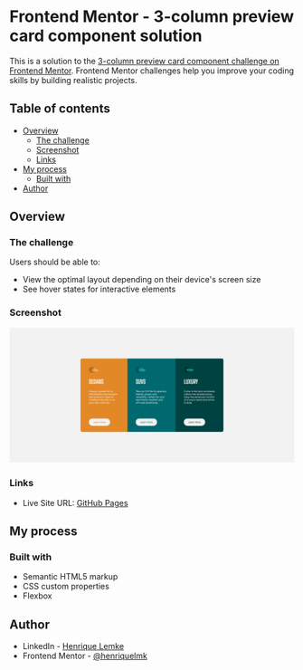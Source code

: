 # Frontend Mentor - 3-column preview card component solution

This is a solution to the [3-column preview card component challenge on Frontend Mentor](https://www.frontendmentor.io/challenges/3column-preview-card-component-pH92eAR2-). Frontend Mentor challenges help you improve your coding skills by building realistic projects. 

## Table of contents

- [Overview](#overview)
  - [The challenge](#the-challenge)
  - [Screenshot](#screenshot)
  - [Links](#links)
- [My process](#my-process)
  - [Built with](#built-with)
- [Author](#author)

## Overview

### The challenge

Users should be able to:

- View the optimal layout depending on their device's screen size
- See hover states for interactive elements

### Screenshot

![](./images/3-column-preview-card.jpg)

### Links

- Live Site URL: [GitHub Pages](https://henriquelmk.github.io/frontend-mentor/3-column-preview-card-component/)

## My process

### Built with

- Semantic HTML5 markup
- CSS custom properties
- Flexbox

## Author

- LinkedIn - [Henrique Lemke](https://www.linkedin.com/in/henrique-lemke-5b7b3515a/)
- Frontend Mentor - [@henriquelmk](https://www.frontendmentor.io/profile/henriquelmk)